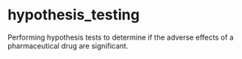 # hypothesis_testing
Performing hypothesis tests to determine if the adverse effects of a pharmaceutical drug are significant.
